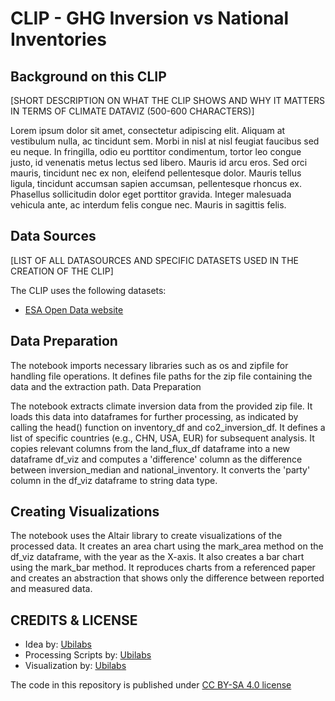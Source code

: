 # CLIP - GHG Inversion vs National Inventories

## Background on this CLIP
[SHORT DESCRIPTION ON WHAT THE CLIP SHOWS AND WHY IT MATTERS IN TERMS OF CLIMATE DATAVIZ (500-600 CHARACTERS)]

Lorem ipsum dolor sit amet, consectetur adipiscing elit. Aliquam at vestibulum nulla, ac tincidunt sem. Morbi in nisl at nisl feugiat faucibus sed eu neque. In fringilla, odio eu porttitor condimentum, tortor leo congue justo, id venenatis metus lectus sed libero. Mauris id arcu eros. Sed orci mauris, tincidunt nec ex non, eleifend pellentesque dolor. Mauris tellus ligula, tincidunt accumsan sapien accumsan, pellentesque rhoncus ex. Phasellus sollicitudin dolor eget porttitor gravida. Integer malesuada vehicula ante, ac interdum felis congue nec. Mauris in sagittis felis. 


## Data Sources
[LIST OF ALL DATASOURCES AND SPECIFIC DATASETS USED IN THE CREATION OF THE CLIP]

The CLIP uses the following datasets:
- [ESA Open Data website](https://climate.esa.int/de/odp/#/dashboard)

## Data Preparation
The notebook imports necessary libraries such as os and zipfile for handling file operations.
It defines file paths for the zip file containing the data and the extraction path.
Data Preparation

The notebook extracts climate inversion data from the provided zip file.
It loads this data into dataframes for further processing, as indicated by calling the head() function on inventory_df and co2_inversion_df.
It defines a list of specific countries (e.g., CHN, USA, EUR) for subsequent analysis.
It copies relevant columns from the land_flux_df dataframe into a new dataframe df_viz and computes a 'difference' column as the difference between inversion_median and national_inventory.
It converts the 'party' column in the df_viz dataframe to string data type.

## Creating Visualizations
The notebook uses the Altair library to create visualizations of the processed data.
It creates an area chart using the mark_area method on the df_viz dataframe, with the year as the X-axis.
It also creates a bar chart using the mark_bar method.
It reproduces charts from a referenced paper and creates an abstraction that shows only the difference between reported and measured data.

## CREDITS & LICENSE
- Idea by: [Ubilabs](https://www.ubilabs.com/)
- Processing Scripts by: [Ubilabs](https://www.ubilabs.com/)
- Visualization by: [Ubilabs](https://www.ubilabs.com/)

The code in this repository is published under [CC BY-SA 4.0 license](https://creativecommons.org/licenses/by-sa/4.0/)

